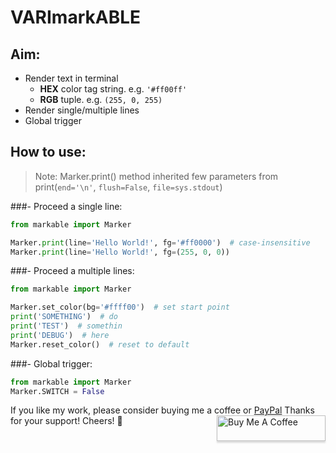 # VARImarkABLE

## Aim:
- Render text in terminal
    * __HEX__ color tag string. e.g. `'#ff00ff'`
    * __RGB__ tuple. e.g. `(255, 0, 255)`
- Render single/multiple lines
- Global trigger

## How to use:
> Note: Marker.print() method inherited few parameters from print(`end='\n'`, `flush=False`, `file=sys.stdout`)

###- Proceed a single line:

```python
from markable import Marker

Marker.print(line='Hello World!', fg='#ff0000')  # case-insensitive
Marker.print(line='Hello World!', fg=(255, 0, 0))
```

###- Proceed a multiple lines:

```python
from markable import Marker

Marker.set_color(bg='#ffff00')  # set start point
print('SOMETHING')  # do 
print('TEST')  # somethin
print('DEBUG')  # here
Marker.reset_color()  # reset to default
```

###- Global trigger:

```python
from markable import Marker
Marker.SWITCH = False
```

If you like my work, please consider buying me a coffee or [PayPal](https://paypal.me/RonDevStudio?locale.x=zh_TW)
Thanks for your support! Cheers! 🎉
<a href="https://www.buymeacoffee.com/ronchang" target="_blank"><img src="https://www.buymeacoffee.com/assets/img/custom_images/orange_img.png" alt="Buy Me A Coffee" style="height: 41px !important;width: 174px !important;box-shadow: 0px 3px 2px 0px rgba(190, 190, 190, 0.5) !important;-webkit-box-shadow: 0px 3px 2px 0px rgba(190, 190, 190, 0.5) !important;" align="right"></a>

